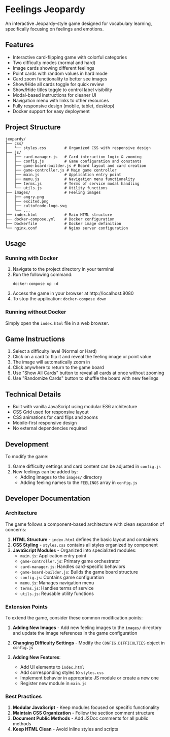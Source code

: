 # Feelings Jeopardy

An interactive Jeopardy-style game designed for vocabulary learning, specifically focusing on feelings and emotions.

## Features

- Interactive card-flipping game with colorful categories
- Two difficulty modes (normal and hard)
- Image cards showing different feelings
- Point cards with random values in hard mode
- Card zoom functionality to better see images
- Show/Hide all cards toggle for quick review
- Show/Hide titles toggle to control label visibility
- Modal-based instructions for cleaner UI
- Navigation menu with links to other resources
- Fully responsive design (mobile, tablet, desktop)
- Docker support for easy deployment

## Project Structure

```
jeopardy/
├── css/
│   └── styles.css        # Organized CSS with responsive design
├── js/
│   ├── card-manager.js   # Card interaction logic & zooming
│   ├── config.js         # Game configuration and constants
│   ├── game-board-builder.js # Board layout and card creation
│   ├── game-controller.js # Main game controller
│   ├── main.js           # Application entry point
│   ├── menu.js           # Navigation menu functionality
│   ├── terms.js          # Terms of service modal handling
│   └── utils.js          # Utility functions
├── images/               # Feeling images
│   ├── angry.png
│   ├── excited.png
│   ├── cultofcode-logo.svg
│   └── ...
├── index.html            # Main HTML structure
├── docker-compose.yml    # Docker configuration
├── Dockerfile            # Docker image definition
└── nginx.conf            # Nginx server configuration
```

## Usage

### Running with Docker

1. Navigate to the project directory in your terminal
2. Run the following command:
   ```
   docker-compose up -d
   ```
3. Access the game in your browser at http://localhost:8080
4. To stop the application: `docker-compose down`

### Running without Docker

Simply open the `index.html` file in a web browser.

## Game Instructions

1. Select a difficulty level (Normal or Hard)
2. Click on a card to flip it and reveal the feeling image or point value
3. The image will automatically zoom in
4. Click anywhere to return to the game board
5. Use "Show All Cards" button to reveal all cards at once without zooming
6. Use "Randomize Cards" button to shuffle the board with new feelings

## Technical Details

- Built with vanilla JavaScript using modular ES6 architecture
- CSS Grid used for responsive layout
- CSS animations for card flips and zooms
- Mobile-first responsive design
- No external dependencies required

## Development

To modify the game:

1. Game difficulty settings and card content can be adjusted in `config.js`
2. New feelings can be added by:
   - Adding images to the `images/` directory
   - Adding feeling names to the `FEELINGS` array in `config.js`

## Developer Documentation

### Architecture

The game follows a component-based architecture with clean separation of concerns:

1. **HTML Structure** - `index.html` defines the basic layout and containers
2. **CSS Styling** - `styles.css` contains all styles organized by component
3. **JavaScript Modules** - Organized into specialized modules:
   - `main.js`: Application entry point
   - `game-controller.js`: Primary game orchestrator
   - `card-manager.js`: Handles card-specific behaviors
   - `game-board-builder.js`: Builds the game board structure
   - `config.js`: Contains game configuration
   - `menu.js`: Manages navigation menu
   - `terms.js`: Handles terms of service
   - `utils.js`: Reusable utility functions

### Extension Points

To extend the game, consider these common modification points:

1. **Adding New Images** - Add new feeling images to the `images/` directory and update the image references in the game configuration

2. **Changing Difficulty Settings** - Modify the `CONFIG.DIFFICULTIES` object in `config.js`

3. **Adding New Features**:
   - Add UI elements to `index.html`
   - Add corresponding styles to `styles.css`
   - Implement behavior in appropriate JS module or create a new one
   - Register new module in `main.js`

### Best Practices

1. **Modular JavaScript** - Keep modules focused on specific functionality
2. **Maintain CSS Organization** - Follow the section comment structure
3. **Document Public Methods** - Add JSDoc comments for all public methods
4. **Keep HTML Clean** - Avoid inline styles and scripts
